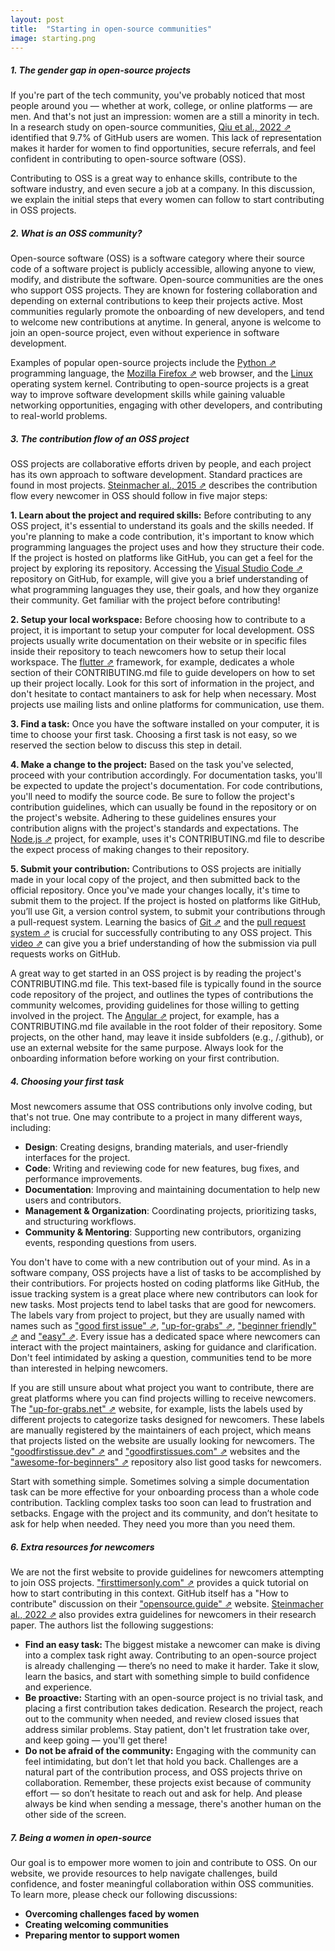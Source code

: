 ```yaml
---
layout: post
title:  "Starting in open-source communities"
image: starting.png
---
```


##### 1. The gender gap in open-source projects
If you're part of the tech community, you've probably noticed that most people around you — whether at work, college, or online platforms — are men. And that's not just an impression: women are a still a minority in tech. In a research study on open-source communities, <a class="paper" target="__blank" href="https://ieeexplore.ieee.org/abstract/document/8812044">Qiu et al., 2022 ⇗</a> identified that 9.7% of GitHub users are women. This lack of representation makes it harder for women to find opportunities, secure referrals, and feel confident in contributing to open-source software (OSS).

Contributing to OSS is a great way to enhance skills, contribute to the software industry, and even secure a job at a company. In this discussion, we explain the initial steps that every women can follow to start contributing in OSS projects.

##### 2. What is an OSS community?
Open-source software (OSS) is a software category where their source code of a software project is publicly accessible, allowing anyone to view, modify, and distribute the software. Open-source communities are the ones who support OSS projects. They are known for fostering collaboration and depending on external contributions to keep their projects active. Most communities regularly promote the onboarding of new developers, and tend to welcome new contributions at anytime. In general, anyone is welcome to join an open-source project, even without experience in software development. 

Examples of popular open-source projects include the <a class="paper" target="__blank" href="https://github.com/python/cpython">Python ⇗</a> programming language, the <a class="paper" target="__blank" href="https://firefox-source-docs.mozilla.org/contributing/directory_structure.html">Mozilla Firefox ⇗</a> web browser, and the <a class="paper" target="__blank" href="https://github.com/torvalds/linux">Linux</a> operating system kernel. Contributing to open-source projects is a great way to improve software development skills while gaining valuable networking opportunities, engaging with other developers, and contributing to real-world problems.

##### 3. The contribution flow of an OSS project
OSS projects are collaborative efforts driven by people, and each project has its own approach to software development. Standard practices are found in most projects. <a class="paper" target="__blank" href="https://ieeexplore.ieee.org/abstract/document/7328020">Steinmacher al., 2015 ⇗</a> describes the contribution flow every newcomer in OSS should follow in five major steps: 

<b>1. Learn about the project and required skills:</b> Before contributing to any OSS project, it's essential to understand its goals and the skills needed. If you're planning to make a code contribution, it's important to know which programming languages the project uses and how they structure their code. If the project is hosted on platforms like GitHub, you can get a feel for the project by exploring its repository. Accessing the <a class="paper" target="__blank" href="https://ieeexplore.ieee.org/abstract/document/8812044">Visual Studio Code ⇗</a> repository on GitHub, for example, will give you a brief understanding of what programming languages they use, their goals, and how they organize their community. Get familiar with the project before contributing!

<b>2. Setup your local workspace:</b> Before choosing how to contribute to a project, it is important to setup your computer for local development. OSS projects usually write documentation on their website or in specific files inside their repository to teach newcomers how to setup their local workspace. The <a class="paper" target="__blank" href="https://github.com/flutter/flutter/blob/master/CONTRIBUTING.md#developing-for-flutter">flutter ⇗</a> framework, for example, dedicates a whole section of their CONTRIBUTING.md file to guide developers on how to set up their project locally. Look for this sort of information in the project, and don't hesitate to contact mantainers to ask for help when necessary. Most projects use mailing lists and online platforms for communication, use them.

<b>3. Find a task:</b> Once you have the software installed on your computer, it is time to choose your first task. Choosing a first task is not easy, so we reserved the section below to discuss this step in detail.

<b>4. Make a change to the project:</b> Based on the task you've selected, proceed with your contribution accordingly. For documentation tasks, you'll be expected to update the project's documentation. For code contributions, you'll need to modify the source code. Be sure to follow the project's contribution guidelines, which can usually be found in the repository or on the project's website. Adhering to these guidelines ensures your contribution aligns with the project's standards and expectations. The <a class="paper" target="__blank" href="https://github.com/nodejs/node/blob/main/doc/contributing/pull-requests.md#the-process-of-making-changes">Node.js ⇗</a> project, for example, uses it's CONTRIBUTING.md file to describe the expect process of making changes to their repository. 

<b>5. Submit your contribution:</b> Contributions to OSS projects are initially made in your local copy of the project, and then submitted back to the official repository. Once you've made your changes locally, it's time to submit them to the project. If the project is hosted on platforms like GitHub, you’ll use Git, a version control system, to submit your contributions through a pull-request system. Learning the basics of <a class="paper" target="__blank" href="https://git-scm.com/book/en/v2/Getting-Started-What-is-Git%3F">Git ⇗</a> and the <a class="paper" target="__blank" href="https://docs.github.com/en/pull-requests/collaborating-with-pull-requests/proposing-changes-to-your-work-with-pull-requests/about-pull-requests">pull request system ⇗</a> is crucial for successfully contributing to any OSS project. This <a class="paper" target="__blank" href="https://www.youtube.com/watch?v=8A4TsoXJOs8">video ⇗</a> can give you a brief understanding of how the submission via pull requests works on GitHub.

A great way to get started in an OSS project is by reading the project's CONTRIBUTING.md file. This text-based file is typically found in the source code repository of the project, and outlines the types of contributions the community welcomes, providing guidelines for those willing to getting involved in the project. The <a class="paper" target="__blank" href="https://github.com/angular/angular/blob/main/CONTRIBUTING.md">Angular ⇗</a> project, for example, has a CONTRIBUTING.md file available in the root folder of their repository. Some projects, on the other hand, may leave it inside subfolders (e.g., /.github), or use an external website for the same purpose. Always look for the onboarding information before working on your first contribution. 

##### 4. Choosing your first task
Most newcomers assume that OSS contributions only involve coding, but that's not true. One may contribute to a project in many different ways, including:

- **Design**: Creating designs, branding materials, and user-friendly interfaces for the project.
- **Code**: Writing and reviewing code for new features, bug fixes, and performance improvements.
- **Documentation**: Improving and maintaining documentation to help new users and contributors.
- **Management & Organization**: Coordinating projects, prioritizing tasks, and structuring workflows.
- **Community & Mentoring**: Supporting new contributors, organizing events, responding questions from users.

You don't have to come with a new contribution out of your mind. As in a software company, OSS projects have a list of tasks to be accomplished by their contributiors. For projects hosted on coding platforms like GitHub, the issue tracking system is a great place where new contributors can look for new tasks. Most projects tend to label tasks that are good for newcomers. The labels vary from project to project, but they are usually named with names such as <a class="paper" target="__blank" href="https://github.com/angular/angular/labels/good%20first%20issue">"good first issue" ⇗</a>, <a class="paper" target="__blank" href="https://github.com/PowerShell/PowerShell/labels/Up-for-Grabs">"up-for-grabs" ⇗</a>, <a class="paper" target="__blank" href="https://github.com/electron/electron/labels/beginner%20friendly">"beginner friendly" ⇗</a> and <a class="paper" target="__blank" href="https://github.com/FreezingMoon/AncientBeast/labels/easy">"easy" ⇗</a>. Every issue has a dedicated space where newcomers can interact with the project maintainers, asking for guidance and clarification. Don't feel intimidated by asking a question, communities tend to be more than interested in helping newcomers.

If you are still unsure about what project you want to contribute, there are great platforms where you can find projects willing to receive newcomers. The <a class="paper" target="__blank" href="https://up-for-grabs.net">"up-for-grabs.net" ⇗</a> website, for example, lists the labels used by different projects to categorize tasks designed for newcomers. These labels are manually registered by the maintainers of each project, which means that projects listed on the website are usually looking for newcomers. The <a class="paper" target="__blank" href="https://goodfirstissue.dev/">"goodfirstissue.dev" ⇗</a> and <a class="paper" target="__blank" href="https://goodfirstissues.com/">"goodfirstissues.com" ⇗</a> websites and the <a class="paper" target="__blank" href="https://github.com/mungell/awesome-for-beginners">"awesome-for-beginners" ⇗</a> repository also list good tasks for newcomers.

Start with something simple. Sometimes solving a simple documentation task can be more effective for your onboarding process than a whole code contribution. Tackling complex tasks too soon can lead to frustration and setbacks. Engage with the project and its community, and don’t hesitate to ask for help when needed. They need you more than you need them. 

##### 6. Extra resources for newcomers
We are not the first website to provide guidelines for newcomers attempting to join OSS projects. <a class="paper" target="__blank" href="https://www.firsttimersonly.com/">"firsttimersonly.com" ⇗</a> provides a quick tutorial on how to start contributing in this context. GitHub itself has a "How to contribute" discussion on their <a class="paper" target="__blank" href="https://opensource.guide/how-to-contribute/">"opensource.guide" ⇗</a> website. <a class="paper" target="__blank" href="https://ieeexplore.ieee.org/abstract/document/8254320">Steinmacher al., 2022 ⇗</a> also provides extra guidelines for newcomers in their research paper. The authors list the following suggestions:

- <b> Find an easy task: </b> The biggest mistake a newcomer can make is diving into a complex task right away. Contributing to an open-source project is already challenging — there’s no need to make it harder. Take it slow, learn the basics, and start with something simple to build confidence and experience.
- <b>Be proactive:</b> Starting with an open-source project is no trivial task, and placing a first contribution takes dedication. Research the project, reach out to the community when needed, and review closed issues that address similar problems. Stay patient, don't let frustration take over, and keep going — you'll get there!
- <b>Do not be afraid of the community:</b> Engaging with the community can feel intimidating, but don’t let that hold you back. Challenges are a natural part of the contribution process, and OSS projects thrive on collaboration. Remember, these projects exist because of community effort — so don’t hesitate to reach out and ask for help. And please always be kind when sending a message, there's another human on the other side of the screen.

##### 7. Being a women in open-source
Our goal is to empower more women to join and contribute to OSS. On our website, we provide resources to help navigate challenges, build confidence, and foster meaningful collaboration within OSS communities. To learn more, please check our following discussions:

- **Overcoming challenges faced by women**
- **Creating welcoming communities**
- **Preparing mentor to support women**
